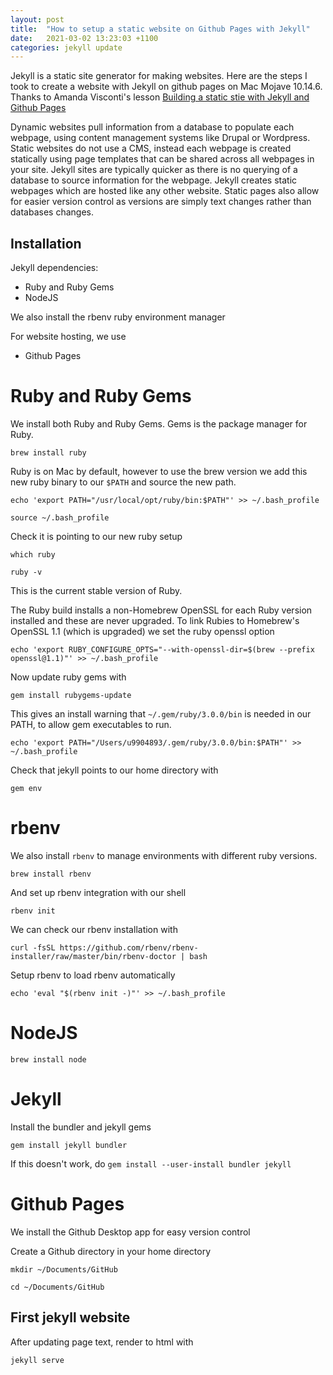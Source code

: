 ```yaml
---
layout: post
title:  "How to setup a static website on Github Pages with Jekyll"
date:   2021-03-02 13:23:03 +1100
categories: jekyll update
---
```

Jekyll is a static site generator for making websites. Here are the steps I took to create a website with Jekyll on github pages on Mac Mojave 10.14.6. Thanks to Amanda Visconti's lesson [Building a static stie with Jekyll and Github Pages](https://programminghistorian.org/en/lessons/building-static-sites-with-jekyll-github-pages)

Dynamic websites pull information from a database to populate each webpage, using content management systems like Drupal or Wordpress. Static websites do not use a CMS, instead each webpage is created statically using page templates that can be shared across all webpages in your site. Jekyll sites are typically quicker as there is no querying of a database to source information for the webpage. Jekyll creates static webpages which are hosted like any other website. Static pages also allow for easier version control as versions are simply text changes rather than databases changes.

## Installation

Jekyll dependencies:

- Ruby and Ruby Gems
- NodeJS

We also install the rbenv ruby environment manager

For website hosting, we use 

- Github Pages


# Ruby and Ruby Gems

We install both Ruby and Ruby Gems. Gems is the package manager for Ruby.

`brew install ruby`

Ruby is on Mac by default, however to use the brew version we add this new ruby binary to our `$PATH` and source the new path.

`echo 'export PATH="/usr/local/opt/ruby/bin:$PATH"' >> ~/.bash_profile`

`source ~/.bash_profile`

Check it is pointing to our new ruby setup

`which ruby`

`ruby -v`

This is the current stable version of Ruby.

The Ruby build installs a non-Homebrew OpenSSL for each Ruby version installed and these are never upgraded. To link Rubies to Homebrew's OpenSSL 1.1 (which is upgraded) we set the ruby openssl option

`echo 'export RUBY_CONFIGURE_OPTS="--with-openssl-dir=$(brew --prefix openssl@1.1)"' >> ~/.bash_profile`

Now update ruby gems with

`gem install rubygems-update`

This gives an install warning that `~/.gem/ruby/3.0.0/bin` is needed in our PATH, to allow gem executables to run.

`echo 'export PATH="/Users/u9904893/.gem/ruby/3.0.0/bin:$PATH"' >> ~/.bash_profile`


Check that jekyll points to our home directory with

`gem env`



# rbenv 

We also install `rbenv` to manage environments with different ruby versions.

`brew install rbenv`

And set up rbenv integration with our shell

`rbenv init`

We can check our rbenv installation with

`curl -fsSL https://github.com/rbenv/rbenv-installer/raw/master/bin/rbenv-doctor | bash`

Setup rbenv to load rbenv automatically 

`echo 'eval "$(rbenv init -)"' >> ~/.bash_profile`


# NodeJS

`brew install node`


# Jekyll

Install the bundler and jekyll gems

`gem install jekyll bundler`

If this doesn't work, do `gem install --user-install bundler jekyll`


# Github Pages

We install the Github Desktop app for easy version control


Create a Github directory in your home directory

`mkdir ~/Documents/GitHub`

`cd ~/Documents/GitHub`



## First jekyll website


After updating page text, render to html with

`jekyll serve`



